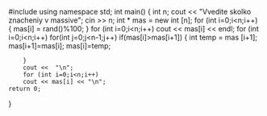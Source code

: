 
#include <iostream>
using namespace std;
int main()
{
    int n;
    cout << "Vvedite skolko znacheniy v massive";
    cin >> n;
    int * mas = new int [n];
    for (int i=0;i<n;i++)
    {
        mas[i] = rand()%100;
    }
    for (int i=0;i<n;i++)
    cout << mas[i] << endl;
    for (int i=0;i<n;i++)
     for(int j=0;j<n-1;j++)
        if(mas[i]>mas[i+1])
        {
            int temp = mas [i+1];
            mas[i+1]=mas[i];
            mas[i]=temp;
            
            
        }
        cout <<  "\n";
        for (int i=0;i<n;i++)
        cout << mas[i] << "\n";
    return 0;
}
